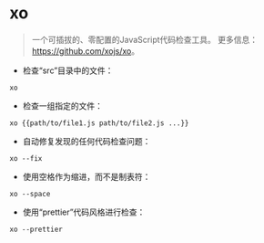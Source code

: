 # xo

> 一个可插拔的、零配置的JavaScript代码检查工具。
> 更多信息：<https://github.com/xojs/xo>。

- 检查“src”目录中的文件：

`xo`

- 检查一组指定的文件：

`xo {{path/to/file1.js path/to/file2.js ...}}`

- 自动修复发现的任何代码检查问题：

`xo --fix`

- 使用空格作为缩进，而不是制表符：

`xo --space`

- 使用“prettier”代码风格进行检查：

`xo --prettier`